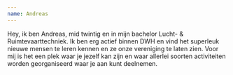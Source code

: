 ```yaml
---
name: Andreas 
---
```


Hey, ik ben Andreas, mid twintig en in mijn bachelor Lucht- & Ruimtevaarttechniek. Ik ben erg actief binnen
DWH en vind het superleuk nieuwe mensen te leren kennen en ze onze vereniging te laten zien. Voor mij is het
een plek waar je jezelf kan zijn en waar allerlei soorten activiteiten worden georganiseerd waar je aan kunt
deelnemen.
